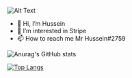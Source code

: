 ![Alt Text](https://media.giphy.com/media/vFKqnCdLPNOKc/giphy.gif)
- 👋 Hi, I’m Hussein
- 👀 I’m interested in Stripe
- 📫 How to reach me Mr Hussein#2759

![Anurag's GitHub stats](https://github-readme-stats.vercel.app/api?username=HusseinGL&show_icons=true&theme=radical)

[![Top Langs](https://github-readme-stats.vercel.app/api/top-langs/?username=HusseinGL)](https://github.com/anuraghazra/github-readme-stats)

